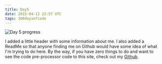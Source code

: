 ```yaml
---
title: Day5
date: 2015-04-12 22:57 UTC
tags: 100daysofcode
---
```


![Day 5 progress](images/day5.jpg)

I added a little header with some information about me. I also added a ReadMe so that anyone finding me on Github would have some idea of what I'm trying to do here. By the way, if you have zero things to do and want to see the code pre-processor code to this site, check out my [Github](http://bit.ly/ambergithub).
